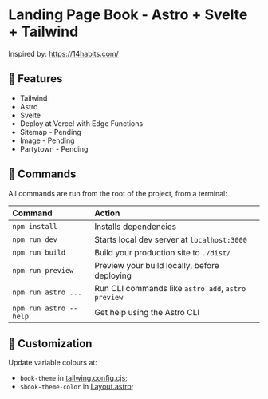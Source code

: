 # Landing Page Book - Astro + Svelte + Tailwind

Inspired by: https://14habits.com/

## 🎯 Features

- Tailwind
- Astro
- Svelte
- Deploy at Vercel with Edge Functions
- Sitemap - Pending
- Image - Pending
- Partytown - Pending

## 🧞 Commands

All commands are run from the root of the project, from a terminal:

| Command                | Action                                             |
| :--------------------- | :------------------------------------------------- |
| `npm install`          | Installs dependencies                              |
| `npm run dev`          | Starts local dev server at `localhost:3000`        |
| `npm run build`        | Build your production site to `./dist/`            |
| `npm run preview`      | Preview your build locally, before deploying       |
| `npm run astro ...`    | Run CLI commands like `astro add`, `astro preview` |
| `npm run astro --help` | Get help using the Astro CLI                       |

## 🎨 Customization

Update variable colours at:

- `book-theme` in [tailwing.config.cjs](./tailwind.config.cjs);
- `$book-theme-color` in [Layout.astro](./src/layouts/Layout.astro);
